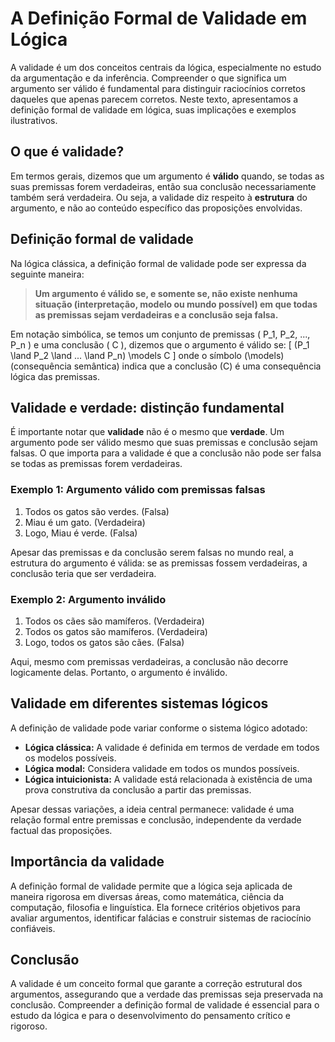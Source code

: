 # A Definição Formal de Validade em Lógica

A validade é um dos conceitos centrais da lógica, especialmente no estudo da argumentação e da inferência. Compreender o que significa um argumento ser válido é fundamental para distinguir raciocínios corretos daqueles que apenas parecem corretos. Neste texto, apresentamos a definição formal de validade em lógica, suas implicações e exemplos ilustrativos.

## O que é validade?

Em termos gerais, dizemos que um argumento é **válido** quando, se todas as suas premissas forem verdadeiras, então sua conclusão necessariamente também será verdadeira. Ou seja, a validade diz respeito à **estrutura** do argumento, e não ao conteúdo específico das proposições envolvidas.

## Definição formal de validade

Na lógica clássica, a definição formal de validade pode ser expressa da seguinte maneira:

> **Um argumento é válido se, e somente se, não existe nenhuma situação (interpretação, modelo ou mundo possível) em que todas as premissas sejam verdadeiras e a conclusão seja falsa.**

Em notação simbólica, se temos um conjunto de premissas \( P_1, P_2, ..., P_n \) e uma conclusão \( C \), dizemos que o argumento é válido se:
\[
(P_1 \land P_2 \land ... \land P_n) \models C
\]
onde o símbolo \(\models\) (consequência semântica) indica que a conclusão \(C\) é uma consequência lógica das premissas.

## Validade e verdade: distinção fundamental

É importante notar que **validade** não é o mesmo que **verdade**. Um argumento pode ser válido mesmo que suas premissas e conclusão sejam falsas. O que importa para a validade é que a conclusão não pode ser falsa se todas as premissas forem verdadeiras.

### Exemplo 1: Argumento válido com premissas falsas

1. Todos os gatos são verdes. (Falsa)
2. Miau é um gato. (Verdadeira)
3. Logo, Miau é verde. (Falsa)

Apesar das premissas e da conclusão serem falsas no mundo real, a estrutura do argumento é válida: se as premissas fossem verdadeiras, a conclusão teria que ser verdadeira.

### Exemplo 2: Argumento inválido

1. Todos os cães são mamíferos. (Verdadeira)
2. Todos os gatos são mamíferos. (Verdadeira)
3. Logo, todos os gatos são cães. (Falsa)

Aqui, mesmo com premissas verdadeiras, a conclusão não decorre logicamente delas. Portanto, o argumento é inválido.

## Validade em diferentes sistemas lógicos

A definição de validade pode variar conforme o sistema lógico adotado:

- **Lógica clássica:** A validade é definida em termos de verdade em todos os modelos possíveis.
- **Lógica modal:** Considera validade em todos os mundos possíveis.
- **Lógica intuicionista:** A validade está relacionada à existência de uma prova construtiva da conclusão a partir das premissas.

Apesar dessas variações, a ideia central permanece: validade é uma relação formal entre premissas e conclusão, independente da verdade factual das proposições.

## Importância da validade

A definição formal de validade permite que a lógica seja aplicada de maneira rigorosa em diversas áreas, como matemática, ciência da computação, filosofia e linguística. Ela fornece critérios objetivos para avaliar argumentos, identificar falácias e construir sistemas de raciocínio confiáveis.

## Conclusão

A validade é um conceito formal que garante a correção estrutural dos argumentos, assegurando que a verdade das premissas seja preservada na conclusão. Compreender a definição formal de validade é essencial para o estudo da lógica e para o desenvolvimento do pensamento crítico e rigoroso.